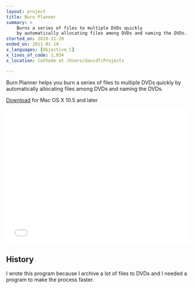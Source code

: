 ```yaml
---
layout: project
title: Burn Planner
summary: >
    Burns a series of files to multiple DVDs quickly
    by automatically allocating files among DVDs and naming the DVDs.
started_on: 2010-11-20
ended_on: 2011-01-19
x_languages: [Objective_C]
x_lines_of_code: 1,934
x_location: Cathode at /Users/davidf/Projects

---
```

Burn Planner helps you burn a series of files to multiple DVDs quickly by 
automatically allocating files among DVDs and naming the DVDs.

<a class="btn btn-success" href="https://itunes.apple.com/us/app/burn-planner/id779198024?ls=1&amp;mt=12">Download</a> for Mac OS X 10.5 and later

<!-- Screencast (original dimensions 420 x 315)-->
<iframe width="500" height="371" src="//www.youtube.com/embed/1GaEYlAx2CI?rel=0" frameborder="0" allowfullscreen></iframe>

## History

I wrote this program because I archive a lot of files to DVDs and I needed a
program to make the process faster.
